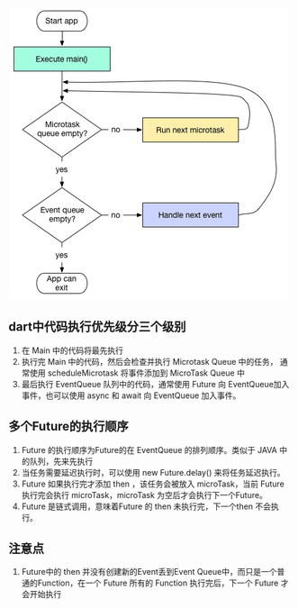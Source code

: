 ![dart_event](/assets/dart_event.png)

## dart中代码执行优先级分三个级别
1. 在 Main 中的代码将最先执行
2. 执行完 Main 中的代码，然后会检查并执行 Microtask Queue 中的任务， 通常使用 scheduleMicrotask 将事件添加到 MicroTask Queue 中
3. 最后执行 EventQueue 队列中的代码，通常使用 Future 向 EventQueue加入事件，也可以使用 async 和 await 向 EventQueue 加入事件。

## 多个Future的执行顺序
1. Future 的执行顺序为Future的在 EventQueue 的排列顺序。类似于 JAVA 中的队列，先来先执行
2. 当任务需要延迟执行时，可以使用 new Future.delay() 来将任务延迟执行。
3. Future 如果执行完才添加 then ，该任务会被放入 microTask，当前 Future 执行完会执行 microTask，microTask 为空后才会执行下一个Future。
4. Future 是链式调用，意味着Future 的 then 未执行完，下一个then 不会执行。

## 注意点
1. Future中的 then 并没有创建新的Event丢到Event Queue中，而只是一个普通的Function，在一个 Future 所有的 Function 执行完后，下一个 Future 才会开始执行
